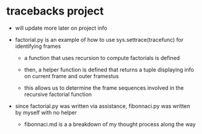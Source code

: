 # tracebacks project
* will update more later on project info

* factorial.py is an example of how to use sys.settrace(tracefunc) for identifying frames
    * a function that uses recursion to compute factorials is defined
    * then, a helper function is defined that returns a tuple displaying info on current frame and outer framestus
    
    * this allows us to determine the frame sequences involved in the recursive factorial function

* since factorial.py was written via assistance, fibonnaci.py was written by myself with no helper
    * fibonnaci.md is a a breakdown of my thought process along the way
